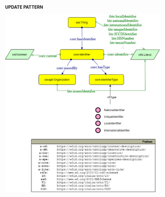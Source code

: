 **UPDATE PATTERN**


![Identifier pattern graph](https://github.com/ICCD-MiBACT/ArCo/blob/DEV-1.3.0/ArCo-release/test/2.0/Identifier/Identifier-Pattern.drawio.png?raw=true)